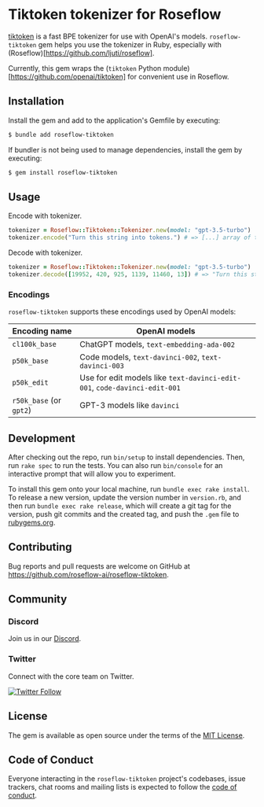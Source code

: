 # Tiktoken tokenizer for Roseflow

[tiktoken](https://github.com/openai/tiktoken) is a fast BPE tokenizer for use with OpenAI's models. `roseflow-tiktoken` gem helps you use the tokenizer in Ruby, especially with (Roseflow)[https://github.com/ljuti/roseflow].

Currently, this gem wraps the (`tiktoken` Python module)[https://github.com/openai/tiktoken] for convenient use in Roseflow.

## Installation

Install the gem and add to the application's Gemfile by executing:

```bash
$ bundle add roseflow-tiktoken
```

If bundler is not being used to manage dependencies, install the gem by executing:

```bash
$ gem install roseflow-tiktoken
```

## Usage

Encode with tokenizer.

```ruby
tokenizer = Roseflow::Tiktoken::Tokenizer.new(model: "gpt-3.5-turbo")
tokenizer.encode("Turn this string into tokens.") # => [...] array of tokens
```

Decode with tokenizer.

```ruby
tokenizer = Roseflow::Tiktoken::Tokenizer.new(model: "gpt-3.5-turbo")
tokenizer.decode([19952, 420, 925, 1139, 11460, 13]) # => "Turn this string into tokens.")
```

### Encodings

`roseflow-tiktoken` supports these encodings used by OpenAI models:

| Encoding name           | OpenAI models                                                             |
| ----------------------- | ------------------------------------------------------------------------- |
| `cl100k_base`           | ChatGPT models, `text-embedding-ada-002`                                  |
| `p50k_base`             | Code models, `text-davinci-002`, `text-davinci-003`                       |
| `p50k_edit`             | Use for edit models like `text-davinci-edit-001`, `code-davinci-edit-001` |
| `r50k_base` (or `gpt2`) | GPT-3 models like `davinci`                                               |

## Development

After checking out the repo, run `bin/setup` to install dependencies. Then, run `rake spec` to run the tests. You can also run `bin/console` for an interactive prompt that will allow you to experiment.

To install this gem onto your local machine, run `bundle exec rake install`. To release a new version, update the version number in `version.rb`, and then run `bundle exec rake release`, which will create a git tag for the version, push git commits and the created tag, and push the `.gem` file to [rubygems.org](https://rubygems.org).

## Contributing

Bug reports and pull requests are welcome on GitHub at https://github.com/roseflow-ai/roseflow-tiktoken.

## Community

### Discord

Join us in our [Discord](https://discord.gg/roseflow).

### Twitter

Connect with the core team on Twitter.

<a href="https://twitter.com/ljuti" target="_blank">
  <img alt="Twitter Follow" src="https://img.shields.io/twitter/follow/ljuti?logo=twitter&style=social">
</a>

## License

The gem is available as open source under the terms of the [MIT License](https://opensource.org/licenses/MIT).

## Code of Conduct

Everyone interacting in the `roseflow-tiktoken` project's codebases, issue trackers, chat rooms and mailing lists is expected to follow the [code of conduct](https://github.com/roseflow-ai/roseflow-tiktoken/blob/main/CODE_OF_CONDUCT.md).
